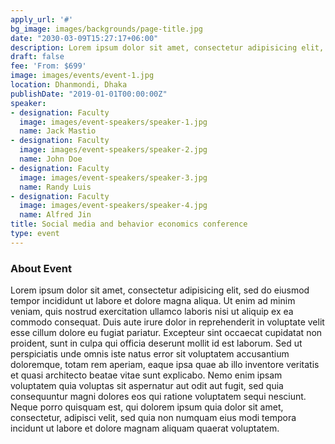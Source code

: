 ```yaml
---
apply_url: '#'
bg_image: images/backgrounds/page-title.jpg
date: "2030-03-09T15:27:17+06:00"
description: Lorem ipsum dolor sit amet, consectetur adipisicing elit, sed do eiusmod tempor incididunt ut labore. dolore magna aliqua. Ut enim ad minim veniam, quis nostrud.
draft: false
fee: 'From: $699'
image: images/events/event-1.jpg
location: Dhanmondi, Dhaka
publishDate: "2019-01-01T00:00:00Z"
speaker:
- designation: Faculty
  image: images/event-speakers/speaker-1.jpg
  name: Jack Mastio
- designation: Faculty
  image: images/event-speakers/speaker-2.jpg
  name: John Doe
- designation: Faculty
  image: images/event-speakers/speaker-3.jpg
  name: Randy Luis
- designation: Faculty
  image: images/event-speakers/speaker-4.jpg
  name: Alfred Jin
title: Social media and behavior economics conference
type: event
---
```


### About Event

Lorem ipsum dolor sit amet, consectetur adipisicing elit, sed do eiusmod tempor incididunt ut labore et dolore magna aliqua. Ut enim ad minim veniam, quis nostrud exercitation ullamco laboris nisi ut aliquip ex ea commodo consequat. Duis aute irure dolor in reprehenderit in voluptate velit esse cillum dolore eu fugiat  pariatur. Excepteur sint occaecat cupidatat non proident, sunt in culpa qui officia deserunt mollit id est laborum. Sed ut perspiciatis unde omnis iste natus error sit voluptatem accusantium doloremque, totam rem aperiam, eaque ipsa quae ab illo inventore veritatis et quasi architecto beatae vitae sunt explicabo. Nemo enim ipsam voluptatem quia voluptas sit aspernatur aut odit aut fugit, sed quia consequuntur magni dolores eos qui ratione voluptatem sequi nesciunt. Neque porro quisquam est, qui dolorem ipsum quia dolor sit amet, consectetur, adipisci velit, sed quia non numquam eius modi tempora incidunt ut labore et dolore magnam aliquam quaerat voluptatem.
